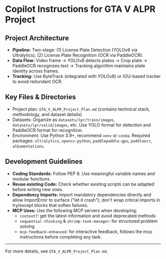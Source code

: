 # Copilot Instructions for GTA V ALPR Project

## Project Architecture
- **Pipeline:** Two-stage: (1) License Plate Detection (YOLOv8 via Ultralytics), (2) License Plate Recognition (OCR via PaddleOCR).
- **Data Flow:** Video frame → YOLOv8 detects plates → Crop plate → PaddleOCR recognizes text → Tracking algorithm maintains plate identity across frames.
- **Tracking:** Use ByteTrack (integrated with YOLOv8) or IOU-based tracker to avoid redundant OCR.

## Key Files & Directories
- Project plan: `GTA_V_ALPR_Project_Plan.md` (contains technical stack, methodology, and dataset details)
- Datasets: Organize as `datasets/lpr/train/images`, `datasets/lpr/valid/images`, etc. Use YOLO format for detection and PaddleOCR format for recognition.
- Environment: Use Python 3.9+, recommend `venv` or `conda`. Required packages: `ultralytics`, `opencv-python`, `paddlepaddle-gpu`, `paddleocr`, `albumentations`.

## Development Guidelines
- **Coding Standards:** Follow PEP 8. Use meaningful variable names and modular functions.
- **Reuse existing Code:** Check whether existing scripts can be adapted before writing new ones.
- **Dependency Imports:** Import mandatory dependencies directly and allow ImportError to surface ("let it crash"); don't wrap critical imports in try/except blocks that soften failures.
- **MCP Uses:** Use the following MCP servers when developing:
  - `context7`: get the latest information and avoid deprecated methods
  - `sequential-thinking` & `shrimp-task-manager`: for structured problem solving
  - `mcp-feedback-enhanced`: for interactive feedback, follows the mcp instructions before completing any task.
---
For more details, see `GTA_V_ALPR_Project_Plan.md`.
